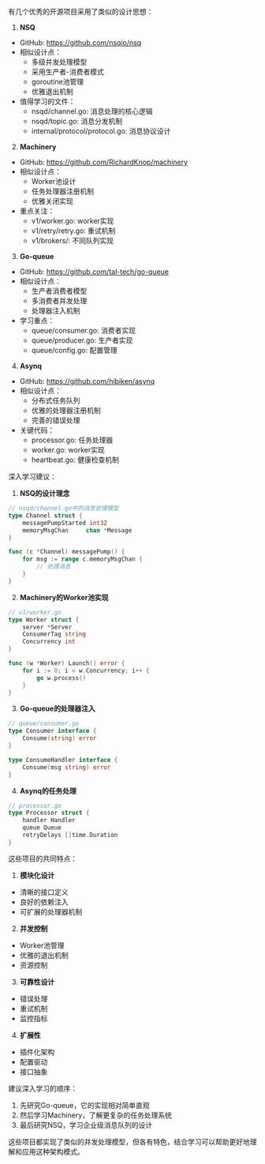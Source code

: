 有几个优秀的开源项目采用了类似的设计思想：

1. **NSQ**
- GitHub: https://github.com/nsqio/nsq
- 相似设计点：
    - 多级并发处理模型
    - 采用生产者-消费者模式
    - goroutine池管理
    - 优雅退出机制
- 值得学习的文件：
    - nsqd/channel.go: 消息处理的核心逻辑
    - nsqd/topic.go: 消息分发机制
    - internal/protocol/protocol.go: 消息协议设计

2. **Machinery**
- GitHub: https://github.com/RichardKnop/machinery
- 相似设计点：
    - Worker池设计
    - 任务处理器注册机制
    - 优雅关闭实现
- 重点关注：
    - v1/worker.go: worker实现
    - v1/retry/retry.go: 重试机制
    - v1/brokers/: 不同队列实现

3. **Go-queue**
- GitHub: https://github.com/tal-tech/go-queue
- 相似设计点：
    - 生产者消费者模型
    - 多消费者并发处理
    - 处理器注入机制
- 学习重点：
    - queue/consumer.go: 消费者实现
    - queue/producer.go: 生产者实现
    - queue/config.go: 配置管理

4. **Asynq**
- GitHub: https://github.com/hibiken/asynq
- 相似设计点：
    - 分布式任务队列
    - 优雅的处理器注册机制
    - 完善的错误处理
- 关键代码：
    - processor.go: 任务处理器
    - worker.go: worker实现
    - heartbeat.go: 健康检查机制

深入学习建议：

1. **NSQ的设计理念**
```go
// nsqd/channel.go中的消息处理模型
type Channel struct {
    messagePumpStarted int32
    memoryMsgChan     chan *Message
}

func (c *Channel) messagePump() {
    for msg := range c.memoryMsgChan {
        // 处理消息
    }
}
```

2. **Machinery的Worker池实现**
```go
// v1/worker.go
type Worker struct {
    server *Server
    ConsumerTag string
    Concurrency int
}

func (w *Worker) Launch() error {
    for i := 0; i < w.Concurrency; i++ {
        go w.process()
    }
}
```

3. **Go-queue的处理器注入**
```go
// queue/consumer.go
type Consumer interface {
    Consume(string) error
}

type ConsumeHandler interface {
    Consume(msg string) error
}
```

4. **Asynq的任务处理**
```go
// processor.go
type Processor struct {
    handler Handler
    queue Queue
    retryDelays []time.Duration
}
```

这些项目的共同特点：

1. **模块化设计**
- 清晰的接口定义
- 良好的依赖注入
- 可扩展的处理器机制

2. **并发控制**
- Worker池管理
- 优雅的退出机制
- 资源控制

3. **可靠性设计**
- 错误处理
- 重试机制
- 监控指标

4. **扩展性**
- 插件化架构
- 配置驱动
- 接口抽象

建议深入学习的顺序：
1. 先研究Go-queue，它的实现相对简单直观
2. 然后学习Machinery，了解更复杂的任务处理系统
3. 最后研究NSQ，学习企业级消息队列的设计

这些项目都实现了类似的并发处理模型，但各有特色，结合学习可以帮助更好地理解和应用这种架构模式。